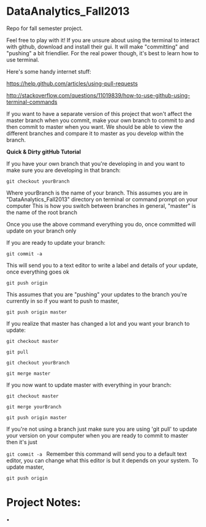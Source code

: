 DataAnalytics_Fall2013
======================

Repo for fall semester project.


Feel free to play with it! If you are unsure about using the terminal to interact with github, download and install their gui.
It will make "committing" and "pushing" a bit friendlier. For the real power though, it's best to learn how to use terminal.

Here's some handy internet stuff:

https://help.github.com/articles/using-pull-requests

http://stackoverflow.com/questions/11019839/how-to-use-github-using-terminal-commands


If you want to have a separate version of this project that won't affect the master branch when you commit, make your own 
branch to commit to and then commit to master when you want. We should be able to view the different branches and compare it
to master as you develop within the branch. 


<b>Quick & Dirty gitHub Tutorial </b>


If you have your own branch that you're developing in and you want to make sure you are developing in that branch:

`git checkout yourBranch` 

Where yourBranch is the name of your branch. This assumes you are in "DataAnalytics_Fall2013" directory on terminal or command prompt on your computer
This is how you switch between branches in general, "master" is the name of the root branch

Once you use the above command everything you do, once committed will update on your branch only


If you are ready to update your branch:

`git commit -a`  

This will send you to a text editor to write a label and details of your update, once everything goes ok

`git push origin` 

This assumes that you are "pushing" your updates to the branch you're currently in
so if you want to push to master,

`git push origin master`


If you realize that master has changed a lot and you want your branch to update:

`git checkout master`

`git pull`

`git checkout yourBranch`

`git merge master`


If you now want to update master with everything in your branch:

`git checkout master`

`git merge yourBranch`

`git push origin master`

If you're not using a branch just make sure you are using 'git pull' to update your version on your computer
when you are ready to commit to master then it's just 

`git commit -a `
Remember this command will send you to a default text editor, you can change what this editor is but it depends on your system.
To update master,

`git push origin`

 




Project Notes:
=============

• 
